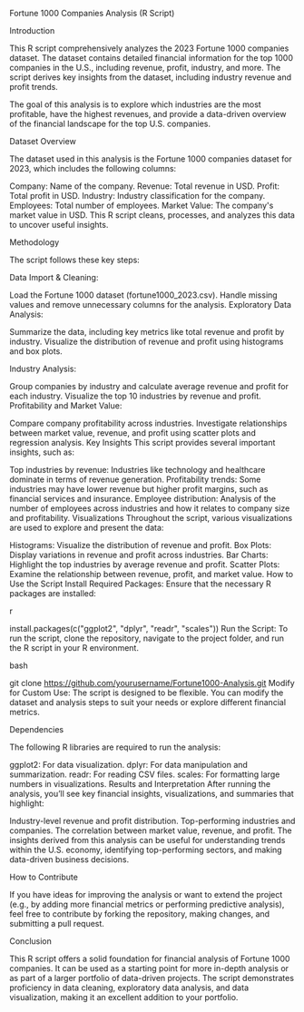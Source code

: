 Fortune 1000 Companies Analysis (R Script)

Introduction

This R script comprehensively analyzes the 2023 Fortune 1000 companies dataset. The dataset contains detailed financial information for the top 1000 companies in the U.S., including revenue, profit, industry, and more. The script derives key insights from the dataset, including industry revenue and profit trends.

The goal of this analysis is to explore which industries are the most profitable, have the highest revenues, and provide a data-driven overview of the financial landscape for the top U.S. companies.

Dataset Overview

The dataset used in this analysis is the Fortune 1000 companies dataset for 2023, which includes the following columns:

Company: Name of the company.
Revenue: Total revenue in USD.
Profit: Total profit in USD.
Industry: Industry classification for the company.
Employees: Total number of employees.
Market Value: The company's market value in USD.
This R script cleans, processes, and analyzes this data to uncover useful insights.

Methodology

The script follows these key steps:

Data Import & Cleaning:

Load the Fortune 1000 dataset (fortune1000_2023.csv).
Handle missing values and remove unnecessary columns for the analysis.
Exploratory Data Analysis:

Summarize the data, including key metrics like total revenue and profit by industry.
Visualize the distribution of revenue and profit using histograms and box plots.

Industry Analysis:


Group companies by industry and calculate average revenue and profit for each industry.
Visualize the top 10 industries by revenue and profit.
Profitability and Market Value:

Compare company profitability across industries.
Investigate relationships between market value, revenue, and profit using scatter plots and regression analysis.
Key Insights
This script provides several important insights, such as:

Top industries by revenue: Industries like technology and healthcare dominate in terms of revenue generation.
Profitability trends: Some industries may have lower revenue but higher profit margins, such as financial services and insurance.
Employee distribution: Analysis of the number of employees across industries and how it relates to company size and profitability.
Visualizations
Throughout the script, various visualizations are used to explore and present the data:

Histograms: Visualize the distribution of revenue and profit.
Box Plots: Display variations in revenue and profit across industries.
Bar Charts: Highlight the top industries by average revenue and profit.
Scatter Plots: Examine the relationship between revenue, profit, and market value.
How to Use the Script
Install Required Packages: Ensure that the necessary R packages are installed:

r

install.packages(c("ggplot2", "dplyr", "readr", "scales"))
Run the Script: To run the script, clone the repository, navigate to the project folder, and run the R script in your R environment.

bash

git clone https://github.com/yourusername/Fortune1000-Analysis.git
Modify for Custom Use: The script is designed to be flexible. You can modify the dataset and analysis steps to suit your needs or explore different financial metrics.

Dependencies

The following R libraries are required to run the analysis:

ggplot2: For data visualization.
dplyr: For data manipulation and summarization.
readr: For reading CSV files.
scales: For formatting large numbers in visualizations.
Results and Interpretation
After running the analysis, you’ll see key financial insights, visualizations, and summaries that highlight:

Industry-level revenue and profit distribution.
Top-performing industries and companies.
The correlation between market value, revenue, and profit.
The insights derived from this analysis can be useful for understanding trends within the U.S. economy, identifying top-performing sectors, and making data-driven business decisions.

How to Contribute

If you have ideas for improving the analysis or want to extend the project (e.g., by adding more financial metrics or performing predictive analysis), feel free to contribute by forking the repository, making changes, and submitting a pull request.

Conclusion

This R script offers a solid foundation for financial analysis of Fortune 1000 companies. It can be used as a starting point for more in-depth analysis or as part of a larger portfolio of data-driven projects. The script demonstrates proficiency in data cleaning, exploratory data analysis, and data visualization, making it an excellent addition to your portfolio.
